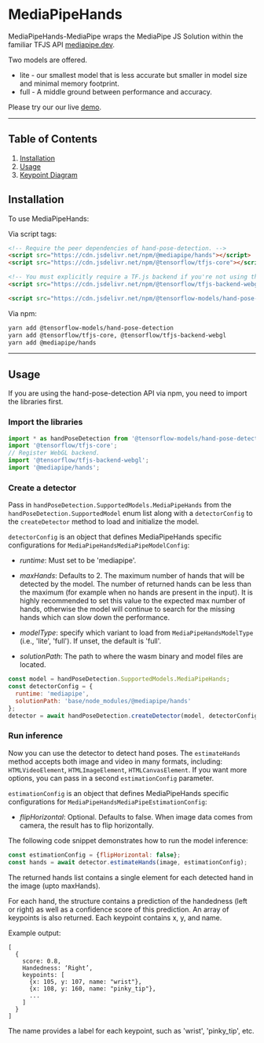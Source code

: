 # MediaPipeHands

MediaPipeHands-MediaPipe wraps the MediaPipe JS Solution within the familiar
TFJS API [mediapipe.dev](https://mediapipe.dev).

Two models are offered.

* lite - our smallest model that is less accurate but smaller in model size and minimal memory footprint.
* full - A middle ground between performance and accuracy.

Please try our our live [demo](https://storage.googleapis.com/tfjs-models/demos/hand-pose-detection/index.html?model=mediapipe_hands).

--------------------------------------------------------------------------------

## Table of Contents

1.  [Installation](#installation)
2.  [Usage](#usage)
3.  [Keypoint Diagram](#keypoint-diagram)

## Installation

To use MediaPipeHands:

Via script tags:

```html
<!-- Require the peer dependencies of hand-pose-detection. -->
<script src="https://cdn.jsdelivr.net/npm/@mediapipe/hands"></script>
<script src="https://cdn.jsdelivr.net/npm/@tensorflow/tfjs-core"></script>

<!-- You must explicitly require a TF.js backend if you're not using the TF.js union bundle. -->
<script src="https://cdn.jsdelivr.net/npm/@tensorflow/tfjs-backend-webgl"></script>

<script src="https://cdn.jsdelivr.net/npm/@tensorflow-models/hand-pose-detection"></script>
```

Via npm:
```sh
yarn add @tensorflow-models/hand-pose-detection
yarn add @tensorflow/tfjs-core, @tensorflow/tfjs-backend-webgl
yarn add @mediapipe/hands
```

-----------------------------------------------------------------------
## Usage

If you are using the hand-pose-detection API via npm, you need to import the libraries first.

### Import the libraries

```javascript
import * as handPoseDetection from '@tensorflow-models/hand-pose-detection';
import '@tensorflow/tfjs-core';
// Register WebGL backend.
import '@tensorflow/tfjs-backend-webgl';
import '@mediapipe/hands';
```

### Create a detector

Pass in `handPoseDetection.SupportedModels.MediaPipeHands` from the
`handPoseDetection.SupportedModel` enum list along with a `detectorConfig` to the
`createDetector` method to load and initialize the model.

`detectorConfig` is an object that defines MediaPipeHands specific configurations for `MediaPipeHandsMediaPipeModelConfig`:

*   *runtime*: Must set to be 'mediapipe'.

*   *maxHands*: Defaults to 2. The maximum number of hands that will be detected by the model. The number of returned hands can be less than the maximum (for example when no hands are present in the input). It is highly recommended to set this value to the expected max number of hands, otherwise the model will continue to search for the missing hands which can slow down the performance.

*   *modelType*: specify which variant to load from `MediaPipeHandsModelType` (i.e.,
    'lite', 'full'). If unset, the default is 'full'.

*   *solutionPath*: The path to where the wasm binary and model files are located.

```javascript
const model = handPoseDetection.SupportedModels.MediaPipeHands;
const detectorConfig = {
  runtime: 'mediapipe',
  solutionPath: 'base/node_modules/@mediapipe/hands'
};
detector = await handPoseDetection.createDetector(model, detectorConfig);
```

### Run inference

Now you can use the detector to detect hand poses. The `estimateHands` method
accepts both image and video in many formats, including:
`HTMLVideoElement`, `HTMLImageElement`, `HTMLCanvasElement`. If you want more
options, you can pass in a second `estimationConfig` parameter.

`estimationConfig` is an object that defines MediaPipeHands specific configurations for `MediaPipeHandsMediaPipeEstimationConfig`:

*   *flipHorizontal*: Optional. Defaults to false. When image data comes from camera, the result has to flip horizontally.

The following code snippet demonstrates how to run the model inference:

```javascript
const estimationConfig = {flipHorizontal: false};
const hands = await detector.estimateHands(image, estimationConfig);
```

The returned hands list contains a single element for each detected hand in the image (upto maxHands).

For each hand, the structure contains a prediction of the handedness (left or right) as well as a confidence score of this prediction. An array of keypoints is also returned.
Each keypoint contains x, y, and name.

Example output:
```
[
  {
    score: 0.8,
    Handedness: ‘Right’,
    keypoints: [
      {x: 105, y: 107, name: "wrist"},
      {x: 108, y: 160, name: "pinky_tip"},
      ...
    ]
  }
]
```
The name provides a label for each keypoint, such as 'wrist', 'pinky_tip', etc.
